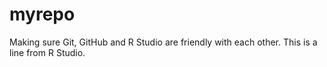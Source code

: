 # myrepo
Making sure Git, GitHub and R Studio are friendly with each other.
This is a line from R Studio.